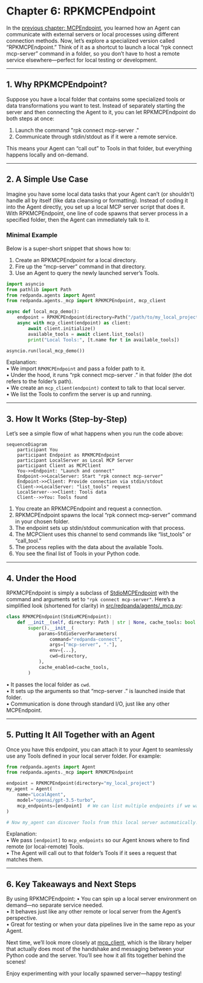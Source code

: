 # Chapter 6: RPKMCPEndpoint

In the [previous chapter: MCPEndpoint](05_mcpendpoint_.md), you learned how an Agent can communicate with external servers or local processes using different connection methods. Now, let’s explore a specialized version called “RPKMCPEndpoint.” Think of it as a shortcut to launch a local “rpk connect mcp-server” command in a folder, so you don’t have to host a remote service elsewhere—perfect for local testing or development.

---

## 1. Why RPKMCPEndpoint?

Suppose you have a local folder that contains some specialized tools or data transformations you want to test. Instead of separately starting the server and then connecting the Agent to it, you can let RPKMCPEndpoint do both steps at once:
1. Launch the command "rpk connect mcp-server ."
2. Communicate through stdin/stdout as if it were a remote service.

This means your Agent can “call out” to Tools in that folder, but everything happens locally and on-demand.

---

## 2. A Simple Use Case

Imagine you have some local data tasks that your Agent can’t (or shouldn’t) handle all by itself (like data cleansing or formatting). Instead of coding it into the Agent directly, you set up a local MCP server script that does it. With RPKMCPEndpoint, one line of code spawns that server process in a specified folder, then the Agent can immediately talk to it.

### Minimal Example

Below is a super-short snippet that shows how to:
1. Create an RPKMCPEndpoint for a local directory.  
2. Fire up the “mcp-server” command in that directory.  
3. Use an Agent to query the newly launched server’s Tools.

```python
import asyncio
from pathlib import Path
from redpanda.agents import Agent
from redpanda.agents._mcp import RPKMCPEndpoint, mcp_client

async def local_mcp_demo():
    endpoint = RPKMCPEndpoint(directory=Path("/path/to/my_local_project"))
    async with mcp_client(endpoint) as client:
        await client.initialize()
        available_tools = await client.list_tools()
        print("Local Tools:", [t.name for t in available_tools])

asyncio.run(local_mcp_demo())
```
Explanation:  
• We import `RPKMCPEndpoint` and pass a folder path to it.  
• Under the hood, it runs “rpk connect mcp-server .” in that folder (the dot refers to the folder’s path).  
• We create an `mcp_client(endpoint)` context to talk to that local server.  
• We list the Tools to confirm the server is up and running.

---

## 3. How It Works (Step-by-Step)

Let’s see a simple flow of what happens when you run the code above:

```mermaid
sequenceDiagram
    participant You
    participant Endpoint as RPKMCPEndpoint
    participant LocalServer as Local MCP Server
    participant Client as MCPClient
    You->>Endpoint: "Launch and connect"
    Endpoint->>LocalServer: Start "rpk connect mcp-server"
    Endpoint->>Client: Provide connection via stdin/stdout
    Client->>LocalServer: "list_tools" request
    LocalServer-->>Client: Tools data
    Client-->>You: Tools found
```

1. You create an RPKMCPEndpoint and request a connection.  
2. RPKMCPEndpoint spawns the local “rpk connect mcp-server” command in your chosen folder.  
3. The endpoint sets up stdin/stdout communication with that process.  
4. The MCPClient uses this channel to send commands like “list_tools” or “call_tool.”  
5. The process replies with the data about the available Tools.  
6. You see the final list of Tools in your Python code.

---

## 4. Under the Hood

RPKMCPEndpoint is simply a subclass of [StdioMCPEndpoint](05_mcpendpoint_.md#simple-use-case) with the command and arguments set to `"rpk connect mcp-server"`. Here’s a simplified look (shortened for clarity) in [src/redpanda/agents/_mcp.py](https://github.com/redpanda-data/agent/blob/main/src/redpanda/agents/_mcp.py):

```python
class RPKMCPEndpoint(StdioMCPEndpoint):
    def __init__(self, directory: Path | str | None, cache_tools: bool = True):
        super().__init__(
            params=StdioServerParameters(
                command="redpanda-connect",
                args=["mcp-server", "."],
                env={...},
                cwd=directory,
            ),
            cache_enabled=cache_tools,
        )
```

• It passes the local folder as `cwd`.  
• It sets up the arguments so that “mcp-server .” is launched inside that folder.  
• Communication is done through standard I/O, just like any other MCPEndpoint.

---

## 5. Putting It All Together with an Agent

Once you have this endpoint, you can attach it to your Agent to seamlessly use any Tools defined in your local server folder. For example:

```python
from redpanda.agents import Agent
from redpanda.agents._mcp import RPKMCPEndpoint

endpoint = RPKMCPEndpoint(directory="my_local_project")
my_agent = Agent(
    name="LocalAgent",
    model="openai/gpt-3.5-turbo",
    mcp_endpoints=[endpoint]  # We can list multiple endpoints if we want
)

# Now my_agent can discover Tools from this local server automatically!
```
Explanation:  
• We pass `[endpoint]` to `mcp_endpoints` so our Agent knows where to find remote (or local-remote) Tools.  
• The Agent will call out to that folder’s Tools if it sees a request that matches them.

---

## 6. Key Takeaways and Next Steps

By using RPKMCPEndpoint:
• You can spin up a local server environment on demand—no separate service needed.  
• It behaves just like any other remote or local server from the Agent’s perspective.  
• Great for testing or when your data pipelines live in the same repo as your Agent.

Next time, we’ll look more closely at [mcp_client](07_mcp_client_.md), which is the library helper that actually does most of the handshake and messaging between your Python code and the server. You’ll see how it all fits together behind the scenes!

Enjoy experimenting with your locally spawned server—happy testing!
